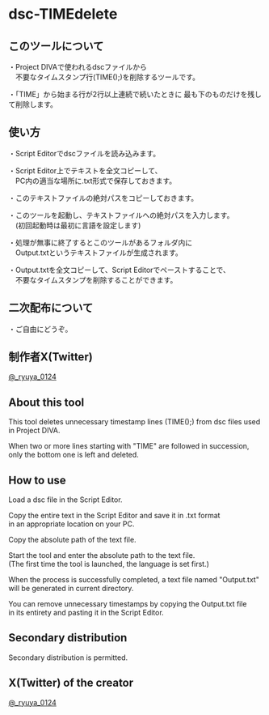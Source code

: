 # dsc-TIMEdelete

## このツールについて
・Project DIVAで使われるdscファイルから  
　不要なタイムスタンプ行(TIME();)を削除するツールです。

・「TIME」から始まる行が2行以上連続で続いたときに
最も下のものだけを残して削除します。

## 使い方
・Script Editorでdscファイルを読み込みます。

・Script Editor上でテキストを全文コピーして、  
　PC内の適当な場所に.txt形式で保存しておきます。

・このテキストファイルの絶対パスをコピーしておきます。  

・このツールを起動し、テキストファイルへの絶対パスを入力します。  
　(初回起動時は最初に言語を設定します)

・処理が無事に終了するとこのツールがあるフォルダ内に  
　Output.txtというテキストファイルが生成されます。

・Output.txtを全文コピーして、Script Editorでペーストすることで、  
　不要なタイムスタンプを削除することができます。

## 二次配布について
・ご自由にどうぞ。

## 制作者X(Twitter)
[@_ryuya_0124](https://twitter.com/_ryuya_0124)

## About this tool
This tool deletes unnecessary timestamp lines (TIME();) from dsc files used in Project DIVA.

When two or more lines starting with "TIME" are followed in succession,
only the bottom one is left and deleted.

## How to use  
Load a dsc file in the Script Editor.

Copy the entire text in the Script Editor and save it in .txt format  
in an appropriate location on your PC.

Copy the absolute path of the text file.

Start the tool and enter the absolute path to the text file.  
(The first time the tool is launched, the language is set first.)

When the process is successfully completed, a text file named "Output.txt"  
will be generated in current directory.

You can remove unnecessary timestamps by copying the Output.txt file  
in its entirety and pasting it in the Script Editor.

## Secondary distribution
Secondary distribution is permitted.

## X(Twitter) of the creator
[@_ryuya_0124](https://twitter.com/_ryuya_0124)
